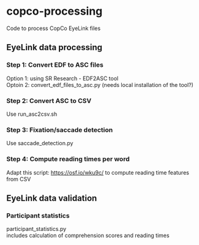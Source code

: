 # copco-processing
Code to process CopCo EyeLink files

## EyeLink data processing

### Step 1: Convert EDF to ASC files 
Option 1: using SR Research - EDF2ASC tool  
Optoin 2: convert_edf_files_to_asc.py (needs local installation of the tool?)

### Step 2: Convert ASC to CSV
Use run_asc2csv.sh

### Step 3: Fixation/saccade detection
Use saccade_detection.py 

### Step 4: Compute reading times per word
Adapt this script: https://osf.io/wku9c/ to compute reading time features from CSV


## EyeLink data validation

### Participant statistics
participant_statistics.py  
includes calculation of comprehension scores and reading times
